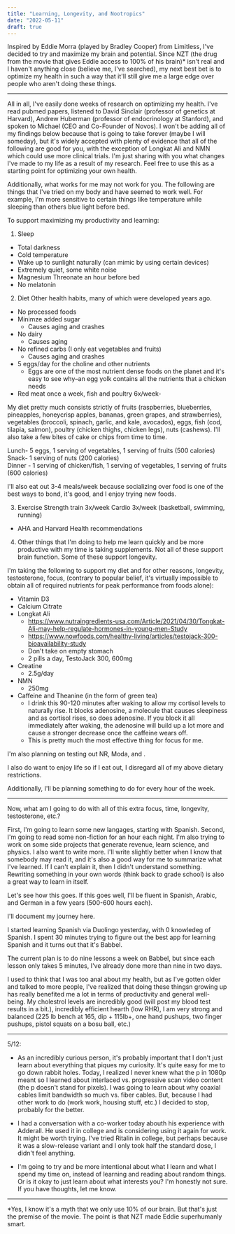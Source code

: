 ```yaml
---
title: "Learning, Longevity, and Nootropics"
date: "2022-05-11"
draft: true
---
```


Inspired by Eddie Morra (played by Bradley Cooper) from Limitless, I've decided to try and maximize my brain and potential. Since NZT (the drug from the movie that gives Eddie access to 100% of his brain)* isn't real and I haven't anything close (believe me, I've searched), my next best bet is to optimize my health in such a way that it'll still give me a large edge over people who aren't doing these things.

---

All in all, I've easily done weeks of research on optimizing my health. I've read pubmed papers, listened to David Sinclair (professor of genetics at Harvard), Andrew Huberman (professor of endocrinology at Stanford), and spoken to Michael (CEO and Co-Founder of Novos). I won't be adding all of my findings below because that is going to take forever (maybe I will someday), but it's widely accepted with plenty of evidence that all of the following are good for you, with the exception of Longkat Ali and NMN which could use more clinical trials. I'm just sharing with you what changes I've made to my life as a result of my research. Feel free to use this as a starting point for optimizing your own health.

Additionally, what works for me may not work for you. The following are things that I've tried on my body and have seemed to work well. For example, I'm more sensitive to certain things like temperature while sleeping than others blue light before bed. 

To support maximizing my productivity and learning:

1. Sleep
- Total darkness
- Cold temperature
- Wake up to sunlight naturally (can mimic by using certain devices)
- Extremely quiet, some white noise
- Magnesium Threonate an hour before bed
- No melatonin

2. Diet
Other health habits, many of which were developed years ago.
- No processed foods
- Minimze added sugar
  - Causes aging and crashes
- No dairy
  - Causes aging
- No refined carbs (I only eat vegetables and fruits)
  - Causes aging and crashes
- 5 eggs/day for the choline and other nutrients
  - Eggs are one of the most nutrient dense foods on the planet and it's easy to see why–an egg yolk contains all the nutrients that a chicken needs
- Red meat once a week, fish and poultry 6x/week-

My diet pretty much consists strictly of fruits (raspberries, blueberries, pineapples, honeycrisp apples, bananas, green grapes, and strawberries), vegetables (broccoli, spinach, garlic, and kale, avocados), eggs, fish (cod, tilapia, salmon), poultry (chicken thighs, chicken legs), nuts (cashews). I'll also take a few bites of cake or chips from time to time.

Lunch- 5 eggs, 1 serving of vegetables, 1 serving of fruits (500 calories)  
Snack- 1 serving of nuts (200 calories)  
Dinner - 1 serving of chicken/fish, 1 serving of vegetables, 1 serving of fruits (600 calories)

I'll also eat out 3-4 meals/week because socializing over food is one of the best ways to bond, it's good, and I enjoy trying new foods.

3. Exercise
Strength train 3x/week
Cardio 3x/week (basketball, swimming, running)
- AHA and Harvard Health recommendations

4. Other things that I'm doing to help me learn quickly and be more productive with my time is taking supplements. Not all of these support brain function. Some of these support longevity.

I'm taking the following to support my diet and for other reasons, longevity, testosterone, focus, (contrary to popular belief, it's virtually impossible to obtain all of required nutrients for peak performance from foods alone):
- Vitamin D3
- Calcium Citrate
- Longkat Ali
  - https://www.nutraingredients-usa.com/Article/2021/04/30/Tongkat-Ali-may-help-regulate-hormones-in-young-men-Study
  - https://www.nowfoods.com/healthy-living/articles/testojack-300-bioavailability-study
  - Don't take on empty stomach
  - 2 pills a day, TestoJack 300, 600mg
- Creatine
  - 2.5g/day
- NMN
  - 250mg
- Caffeine and Theanine (in the form of green tea)
  - I drink this 90-120 minutes after waking to allow my cortisol levels to naturally rise. It blocks adenosine, a molecule that causes sleepiness and as cortisol rises, so does adenosine. If you block it all immediately after waking, the adenosine will build up a lot more and cause a stronger decrease once the caffeine wears off. 
  - This is pretty much the most effective thing for focus for me. 

I'm also planning on testing out NR, Moda, and .

I also do want to enjoy life so if I eat out, I disregard all of my above dietary restrictions.

Additionally, I'll be planning something to do for every hour of the week.

---

Now, what am I going to do with all of this extra focus, time, longevity, testosterone, etc.?


First, I'm going to learn some new langages, starting with Spanish. Second, I'm going to read some non-fiction for an hour each night. I'm also trying to work on some side projects that generate revenue, learn science, and physics. I also want to write more. I'll write slightly better when I know that somebody may read it, and it's also a good way for me to summarize what I've learned. If I can't explain it, then I didn't understand something. Rewriting something in your own words (think back to grade school) is also a great way to learn in itself.

Let's see how this goes. If this goes well, I'll be fluent in Spanish, Arabic, and German in a few years (500-600 hours each). 

I'll document my journey here.

I started learning Spanish via Duolingo yesterday, with 0 knowledeg of Spanish. I spent 30 minutes trying to figure out the best app for learning Spanish and it turns out that it's Babbel. 

The current plan is to do nine lessons a week on Babbel, but since each lesson only takes 5 minutes, I've already done more than nine in two days.

I used to think that I was too anal about my health, but as I've gotten older and talked to more people, I've realized that doing these thingsn growing up has really benefited me a lot in terms of productivity and general well-being. My cholestrol levels are incredibly good (will post my blood test results in a bit.), incredibly efficient hearth (low RHR), I am very strong and balanced (225 lb bench at 165, dip + 115lb+, one hand pushups, two finger pushups, pistol squats on a bosu ball, etc.)


---

5/12: 
- As an incredibly curious person, it's probably important that I don't just learn about everything that piques my curiosity. It's quite easy for me to go down rabbit holes. Today, I realized I never knew what the p in 1080p meant so I learned about interlaced vs. progressive scan video content (the p doesn't stand for pixels). I was going to learn about why coaxial cables limit bandwidth so much vs. fiber cables. But, because I had other work to do (work work, housing stuff, etc.) I decided to stop, probably for the better.

- I had a conversation with a co-worker today abouth his experience with Adderall. He used it in college and is considering using it again for work. It might be worth trying. I've tried Ritalin in college, but perhaps because it was a slow-release variant and I only took half the standard dose, I didn't feel anything.

- I'm going to try and be more intentional about what I learn and what I spend my time on, instead of learning and reading about random things. Or is it okay to just learn about what interests you? I'm honestly not sure. If you have thoughts, let me know.


---

*Yes, I know it's a myth that we only use 10% of our brain. But that's just the premise of the movie. The point is that NZT made Eddie superhumanly smart.
